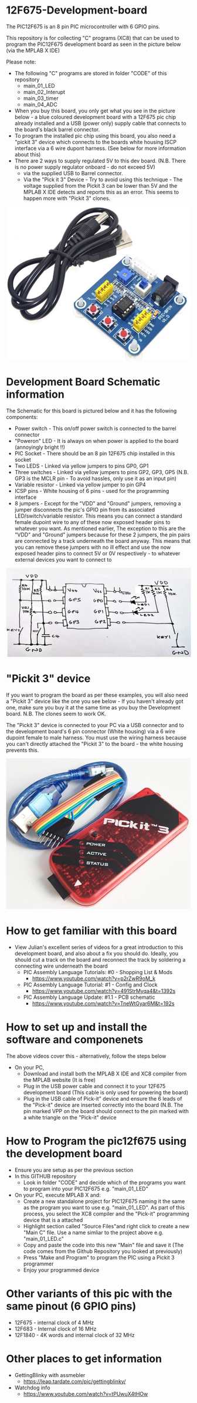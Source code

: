 # 12F675-Development-board

The PIC12F675 is an 8 pin PIC microcontroller with 6 GPIO pins.  

This repository is for collecting "C" programs (XC8) that can be used to program the PIC12F675 development board as seen in the picture below (via the MPLAB X IDE)   

Please note:
 - The following "C" programs are stored in folder "CODE" of this repository  
   - main_01_LED  
   - main_02_Interupt 	 
   - main_03_timer 	 	 
   - main_04_ADC 
- When you buy this board, you only get what you see in the picture below - a blue coloured development board with a 12F675 pic chip already installed and a USB (power only) supply cable that connects to the board's black barrel connector. 
 - To program the installed pic chip using this board, you also need a "pickit 3" device which connects to the boards white housing ISCP interface via a 6 wire dupont harness. (See below for more information about this) 
 - There are 2 ways to supply regulated 5V to this dev board. (N.B. There is no power supply regulator onboard - do not exceed 5V)
   - via the supplied USB to Barrel connector. 
   - Via the "Pick it 3" Device  - Try to avoid using this technique - The voltage supplied from the Pickit 3 can be lower than 5V and the MPLAB X IDE detects and reports this as an error. This seems to happen more with "Pickit 3" clones. 


<img src="images/12f675 board.jpg" alt="Dev board"/>


# Development Board Schematic information
The Schematic for this board is pictured below and it has the following components:
 - Power switch      - This on/off power switch is connected to the barrel connector 
 - "Poweron" LED     - It is always on when power is applied to the board (annoyingly bright !!)
 - PIC Socket        - There should be an 8 pin 12F675 chip installed in this socket
 - Two LEDS          - Linked via yellow jumpers to pins GP0, GP1
 - Three switches    - Linked via yellow jumpers to pins GP2, GP3, GP5 (N.B. GP3 is the MCLR pin - To avoid hassles, only use it as an input pin)
 - Variable resistor - Linked via yellow jumper  to pin  GP4  
 - ICSP pins         - White housing of 6 pins - used for the programming interface
 - 8 jumpers         - Except for the "VDD" and "Ground" jumpers, removing a jumper disconnects the pic's GPIO pin from its associated LED/switch/variable resistor. This means you can connect a standard female dupoint wire to any of these now exposed header pins to whatever you want.  As mentioned earlier, The exception to this are the "VDD" and "Ground" jumpers because for these 2 jumpers, the pin pairs are connected by a track underneath the board anyway. This means that you can remove these jumpers with no ill effect and use the now exposed header pins to connect 5V or 0V respectively - to whatever external devices you want to connect to 

<img src="images/12f675 schematic.jpg" alt="Schematic"/>


# "Pickit 3" device
If you want to program the board as per these examples, you will also need a "Pickit 3" device like the one you see below - If you haven't already got one, make sure you buy it at the same time as you buy the Development board. N.B. The clones seem to work OK. 

The "Pickit 3" device is connected to your PC via a USB connector and to the development board's 6 pin connector (White housing) via a 6 wire dupoint female to male harness. You must use the wiring harness because you can't directly attached the "Pickit 3" to the board - the white housing prevents this.

<img src="images/pickit3.jpg" alt="Pickit 3"/>


# How to get familiar with this board
- View Julian's excellent series of videos for a great introduction to this development board, and also about a fix you should do. Ideally, you should cut a track on the board and reconnect the track by soldering a connecting wire underneath the board
  - PIC Assembly Language Tutorials: #0 - Shopping List & Mods
    - https://www.youtube.com/watch?v=p2rZwR9oM_k
  - PIC Assembly Language Tutorial: #1 - Config and Clock
    - https://www.youtube.com/watch?v=491StrMyqa4&t=1392s
  - PIC Assembly Language Update: #1.1 - PCB schematic
    - https://www.youtube.com/watch?v=TneWtGyar6M&t=192s


# How to set up and install the software and componenets
The above videos cover this - alternatively, follow the steps below
- On your PC, 
  - Download and install both the MPLAB X IDE and XC8 compiler from the MPLAB website (It is free) 
  - Plug in the USB power cable and connect it to your 12F675 development board (This cable is only used for powering the board) 
  - Plug in the USB cable of Pick-it" device and ensure the 6 leads of the "Pick-it" device are inserted correctly into the board (N.B. The pin marked VPP on the board should connect to the pin marked with a white triangle on the "Pick-it" device  


# How to Program the pic12f675 using the development board
- Ensure you are setup as per the previous section
- In this GITHUB repository
  - Look in folder "CODE" and decide which of the programs you want to program into your PIC12F675 e.g. "main_01_LED"
- On your PC, execute MPLAB X and:
  - Create a new standalone project for PIC12F675 naming it the same as the program you want to use e.g. "main_01_LED". As part of this process, you select the XC8 compiler and the "Pick-it" programming device that is a attached 
  - Highlight section called "Source Files"and right click to create a new "Main C" file. Use a name simliar to the project above e.g. "main_01_LED.c"  
  - Copy and paste the code into this new "Main" file and save it (The code comes from the Github Repository you looked at previously)
  - Press "Make and Program" to program the PIC using a Pickit 3 programmer
  - Enjoy your programmed device


# Other variants of this pic with the same pinout (6 GPIO pins)
- 12F675  - internal clock of  4 MHz
- 12F683  - Internal clock of 16 MHz
- 12F1840 - 4K words and internal clock of 32 MHz

# Other places to get information
 - GettingBlinky with assmebler
   - https://leap.tardate.com/pic/gettingblinky/
 - Watchdog info   
   - https://www.youtube.com/watch?v=tPUwuX4tHOw 

